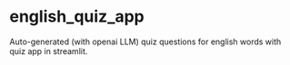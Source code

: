 # english_quiz_app
Auto-generated (with openai LLM) quiz questions for english words with quiz app in streamlit.
